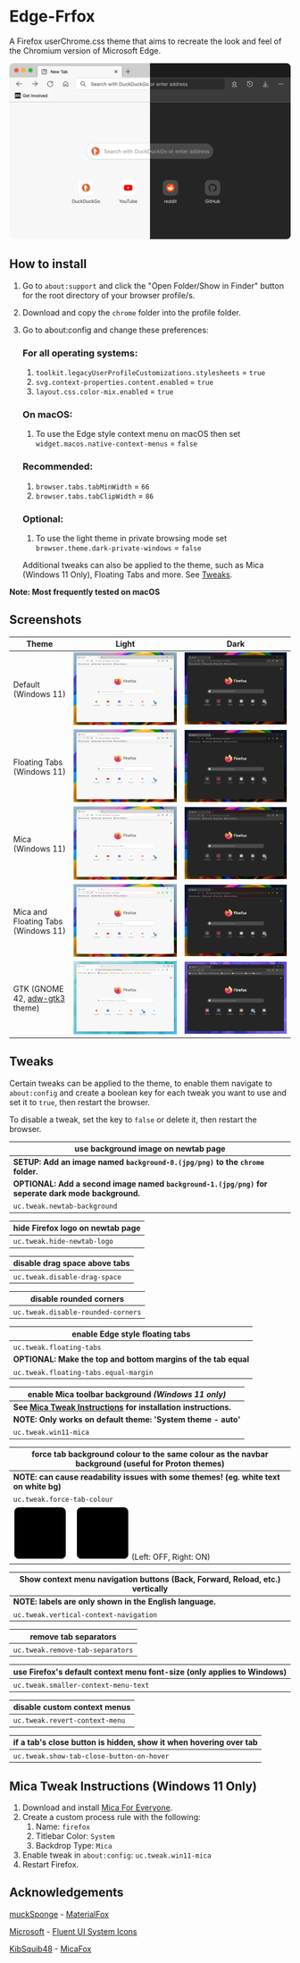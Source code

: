 # Edge-Frfox
A Firefox userChrome.css theme that aims to recreate the look and feel of the Chromium version of Microsoft Edge.

<!-- use <img> element to set a maximum width -->
<img src="screenshots/thumbnail.png" alt="thumbnail screenshot" title="Screenshot taken with macOS Monterey / Firefox Nightly 96.0a1 (2021-11-30)" width="800">

## How to install
1. Go to `about:support` and click the "Open Folder/Show in Finder" button for the root directory of your browser profile/s.
2. Download and copy the `chrome` folder into the profile folder.
3. Go to about:config and change these preferences:

   ### For all operating systems:
   1. `toolkit.legacyUserProfileCustomizations.stylesheets` = `true`
   2. `svg.context-properties.content.enabled` = `true`
   3. `layout.css.color-mix.enabled` = `true`

   ### On macOS:
   1. To use the Edge style context menu on macOS then set `widget.macos.native-context-menus` = `false`

   ### Recommended:
   1. `browser.tabs.tabMinWidth` = `66`
   2. `browser.tabs.tabClipWidth` = `86`

   ### Optional:
   1. To use the light theme in private browsing mode set `browser.theme.dark-private-windows` = `false`

   Additional tweaks can also be applied to the theme, such as Mica (Windows 11 Only), Floating Tabs and more. See [Tweaks](#tweaks).

**Note: Most frequently tested on macOS**

## Screenshots
| Theme                               | Light                                   | Dark                                   |
| ----------------------------------- | --------------------------------------- | -------------------------------------- |
| Default (Windows 11)                | ![Light][s-l]                           | ![Dark][s-d]                           |
| Floating Tabs (Windows 11)          | ![Light, Floating Tabs][s-lf]           | ![Dark, Floating Tabs][s-df]           |
| Mica (Windows 11)                   | ![Light, Mica][s-lm]                    | ![Dark, Mica][s-dm]                    |
| Mica and Floating Tabs (Windows 11) | ![Light, Mica and Floating Tabs][s-lmf] | ![Dark, Mica and Floating Tabs][s-dmf] |
| GTK (GNOME 42, [adw-gtk3][1] theme) | ![Light, GTK][s-lgtk]                   | ![Dark, GTK][s-dgtk]                   |

## Tweaks
Certain tweaks can be applied to the theme, to enable them navigate to `about:config` and create a boolean key for each tweak you want to use and set it to `true`, then restart the browser.

To disable a tweak, set the key to `false` or delete it, then restart the browser.

| use background image on newtab page                                                                |
| -------------------------------------------------------------------------------------------------- |
| **SETUP: Add an image named `background-0.(jpg/png)` to the `chrome` folder.**                     |
| **OPTIONAL: Add a second image named `background-1.(jpg/png)` for seperate dark mode background.** |
| `uc.tweak.newtab-background`                                                                       |

| hide Firefox logo on newtab page |
| -------------------------------- |
| `uc.tweak.hide-newtab-logo`      |

| disable drag space above tabs |
| ----------------------------- |
| `uc.tweak.disable-drag-space` |

| disable rounded corners            |
| ---------------------------------- |
| `uc.tweak.disable-rounded-corners` |

| enable Edge style floating tabs                                |
| -------------------------------------------------------------- |
| `uc.tweak.floating-tabs`                                       |
| **OPTIONAL: Make the top and bottom margins of the tab equal** |
| `uc.tweak.floating-tabs.equal-margin`                          |

| enable Mica toolbar background *(Windows 11 only)*                  |
| ------------------------------------------------------------------- |
| **See [Mica Tweak Instructions][3] for installation instructions.** |
| **NOTE: Only works on default theme: 'System theme - auto'**        |
| `uc.tweak.win11-mica`                                               |

| force tab background colour to the same colour as the navbar background (useful for Proton themes) |
| -------------------------------------------------------------------------------------------------- |
| **NOTE: can cause readability issues with some themes! (eg. white text on white bg)**              |
| `uc.tweak.force-tab-colour`                                                                        |
| ![force tab colour example](screenshots/force-tab-colour.svg) (Left: OFF, Right: ON)               |

| Show context menu navigation buttons (Back, Forward, Reload, etc.) vertically |
| ----------------------------------------------------------------------------- |
| **NOTE: labels are only shown in the English language.**                      |
| `uc.tweak.vertical-context-navigation`                                        |

| remove tab separators            |
| -------------------------------- |
| `uc.tweak.remove-tab-separators` |

| use Firefox's default context menu font-size (only applies to Windows) |
| ---------------------------------------------------------------------- |
| `uc.tweak.smaller-context-menu-text`                                   |

| disable custom context menus   |
| ------------------------------ |
| `uc.tweak.revert-context-menu` |

| if a tab's close button is hidden, show it when hovering over tab |
| ----------------------------------------------------------------- |
| `uc.tweak.show-tab-close-button-on-hover`                         |

## Mica Tweak Instructions (Windows 11 Only)
1. Download and install [Mica For Everyone][2].
2. Create a custom process rule with the following:
   1. Name: `firefox`
   2. Titlebar Color: `System`
   3. Backdrop Type: `Mica`
3. Enable tweak in `about:config`: `uc.tweak.win11-mica`
4. Restart Firefox.

## Acknowledgements
[muckSponge](https://github.com/muckSponge) - [MaterialFox](https://github.com/muckSponge/MaterialFox)

[Microsoft](https://github.com/microsoft) - [Fluent UI System Icons](https://github.com/microsoft/fluentui-system-icons)

[KibSquib48](https://github.com/KibSquib48) - [MicaFox](https://github.com/KibSquib48/MicaFox)

<!-- links -->
[1]: https://github.com/lassekongo83/adw-gtk3
[2]: https://github.com/MicaForEveryone/MicaForEveryone
[3]: #mica-tweak-instructions-windows-11-only

<!-- light mode screenshot links -->
[s-l]: screenshots/light.png
[s-lf]: screenshots/light-floating-tabs.png
[s-lm]: screenshots/light-mica.png
[s-lmf]: screenshots/light-mica-floating-tabs.png
[s-lgtk]: screenshots/gtk-light.png

<!-- dark mode screenshot links -->
[s-d]: screenshots/dark.png
[s-df]: screenshots/dark-floating-tabs.png
[s-dm]: screenshots/dark-mica.png
[s-dmf]: screenshots/dark-mica-floating-tabs.png
[s-dgtk]: screenshots/gtk-dark.png
